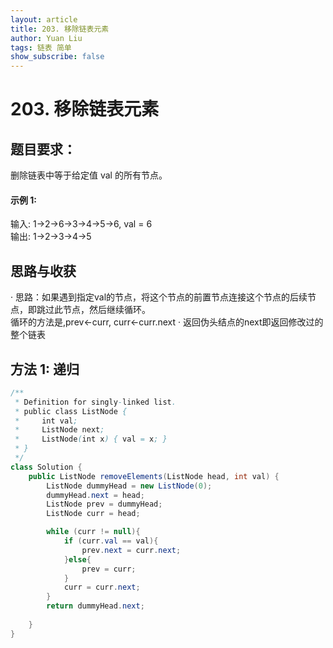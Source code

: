 ```yaml
---
layout: article
title: 203. 移除链表元素
author: Yuan Liu
tags: 链表 简单
show_subscribe: false
---
```


# 203. 移除链表元素

## 题目要求：
删除链表中等于给定值 val 的所有节点。  
 
#### 示例 1:  
输入: 1->2->6->3->4->5->6, val = 6  
输出: 1->2->3->4->5  

## 思路与收获
· 思路：如果遇到指定val的节点，将这个节点的前置节点连接这个节点的后续节点，即跳过此节点，然后继续循环。  
循环的方法是,prev←curr, curr←curr.next
· 返回伪头结点的next即返回修改过的整个链表

## 方法 1: 递归
```java
/**
 * Definition for singly-linked list.
 * public class ListNode {
 *     int val;
 *     ListNode next;
 *     ListNode(int x) { val = x; }
 * }
 */
class Solution {
    public ListNode removeElements(ListNode head, int val) {
        ListNode dummyHead = new ListNode(0);
        dummyHead.next = head;
        ListNode prev = dummyHead;
        ListNode curr = head;

        while (curr != null){
            if (curr.val == val){
                prev.next = curr.next;
            }else{
                prev = curr;
            }
            curr = curr.next;                        
        }
        return dummyHead.next;
        
    }
}
```  







